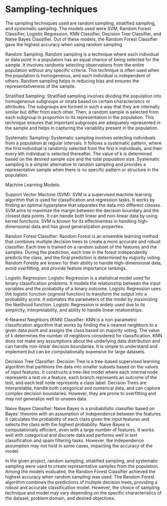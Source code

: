 # Sampling-techniques
The sampling techniques used are random sampling, stratified sampling, and systematic sampling. The models used were SVM, Random Forest Classifier, Logistic Regression, KNN Classifier, Decision Tree Classifier, and Naive Bayes Classifier. Out of these models, the Random Forest Classifier gave the highest accuracy when using random sampling




Random Sampling: Random sampling is a technique where each individual or data point in a population has an equal chance of being selected for the sample. It involves randomly selecting observations from the entire population without any specific criteria. This technique is often used when the population is homogeneous, and each individual is independent of others. Random sampling helps in reducing bias and ensures the representativeness of the sample.

Stratified Sampling: Stratified sampling involves dividing the population into homogeneous subgroups or strata based on certain characteristics or attributes. The subgroups are formed in such a way that they are internally similar but differ from each other. Then, a random sample is selected from each subgroup in proportion to its representation in the population. This technique ensures that important subgroups are adequately represented in the sample and helps in capturing the variability present in the population.

Systematic Sampling: Systematic sampling involves selecting individuals from a population at regular intervals. It follows a systematic pattern, where the first individual is randomly selected from the first k individuals, and then every kth individual is selected thereafter. The value of k is determined based on the desired sample size and the total population size. Systematic sampling is a simpler alternative to random sampling and provides a representative sample when there is no specific pattern or structure in the population.

Machine Learning Models:

Support Vector Machine (SVM): SVM is a supervised machine learning algorithm that is used for classification and regression tasks. It works by finding an optimal hyperplane that separates the data into different classes. SVM aims to maximize the margin between the decision boundary and the closest data points. It can handle both linear and non-linear data by using kernel functions. SVM is known for its effectiveness in handling high-dimensional data and has good generalization properties.

Random Forest Classifier: Random Forest is an ensemble learning method that combines multiple decision trees to create a more accurate and robust classifier. Each tree is trained on a random subset of the features and the samples. During the prediction, each tree in the forest independently predicts the class, and the final prediction is determined by majority voting. Random Forests are known for their ability to handle high-dimensional data, avoid overfitting, and provide feature importance rankings.

Logistic Regression: Logistic Regression is a statistical model used for binary classification problems. It models the relationship between the input variables and the probability of a binary outcome. Logistic Regression uses the logistic function (sigmoid function) to transform the output into a probability score. It estimates the parameters of the model by maximizing the likelihood function. Logistic Regression is widely used due to its simplicity, interpretability, and ability to handle linear relationships.

K-Nearest Neighbors (KNN) Classifier: KNN is a non-parametric classification algorithm that works by finding the k nearest neighbors to a given data point and assigns the class based on majority voting. The value of k determines the number of neighbors considered for classification. KNN does not make any assumptions about the underlying data distribution and can handle non-linear decision boundaries. It is simple to understand and implement but can be computationally expensive for large datasets.

Decision Tree Classifier: Decision Tree is a tree-based supervised learning algorithm that partitions the data into smaller subsets based on the values of input features. It constructs a tree-like model where each internal node represents a test on a feature, each branch represents an outcome of the test, and each leaf node represents a class label. Decision Trees are interpretable, handle both categorical and numerical data, and can capture complex decision boundaries. However, they are prone to overfitting and may not generalize well to unseen data.

Naive Bayes Classifier: Naive Bayes is a probabilistic classifier based on Bayes' theorem with an assumption of independence between the features. It calculates the probability of each class given the input features and selects the class with the highest probability. Naive Bayes is computationally efficient, even with a large number of features. It works well with categorical and discrete data and performs well in text classification and spam filtering tasks. However, the independence assumption may not hold in some cases, impacting the accuracy of the model.

In the given project, random sampling, stratified sampling, and systematic sampling were used to create representative samples from the population. Among the models evaluated, the Random Forest Classifier achieved the highest accuracy when random sampling was used. The Random Forest algorithm combines the predictions of multiple decision trees, providing a robust and accurate classification model. However, the choice of sampling technique and model may vary depending on the specific characteristics of the dataset, problem domain, and desired objectives.
